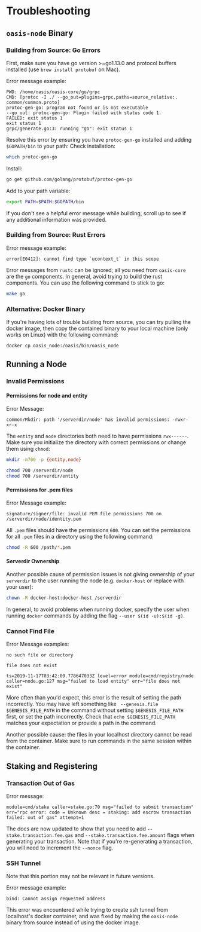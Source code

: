 # Troubleshooting

## `oasis-node` Binary

### Building from Source: Go Errors

First, make sure you have go version >=go1.13.0 and protocol buffers installed (use `brew install protobuf` on Mac).

Error message example:
```
PWD: /home/oasis/oasis-core/go/grpc
CMD: [protoc -I ./ --go_out=plugins=grpc,paths=source_relative:. common/common.proto]
protoc-gen-go: program not found or is not executable
--go_out: protoc-gen-go: Plugin failed with status code 1.
FAILED: exit status 1
exit status 1
grpc/generate.go:3: running "go": exit status 1
```
Resolve this error by ensuring you have `protoc-gen-go` installed and adding `$GOPATH/bin` to your path:
Check installation:
```bash
which protoc-gen-go
```
Install:
```bash
go get github.com/golang/protobuf/protoc-gen-go
```
Add to your path variable:
```bash
export PATH=$PATH:$GOPATH/bin
```

If you don't see a helpful error message while building, scroll up to see if any additional information was provided.

### Building from Source: Rust Errors

Error message example:
```
error[E0412]: cannot find type `ucontext_t` in this scope
```

Error messages from `rustc` can be ignored; all you need from `oasis-core` are the `go` components. In general, avoid trying to build the rust components.
You can use the following command to stick to go:
```bash
make go
```

### Alternative: Docker Binary

If you're having lots of trouble building from source, you can try pulling the docker image, then copy the contained binary to your local machine (only works on Linux) with the following command:

```bash
docker cp oasis_node:/oasis/bin/oasis_node
```

## Running a Node

### Invalid Permissions

#### Permissions for node and entity
Error Message:
```
common/Mkdir: path '/serverdir/node' has invalid permissions: -rwxr-xr-x
```
The `entity` and `node` directories both need to have permissions `rwx------`.
Make sure you initialize the directory with correct permissions or change them using `chmod`:
```bash
mkdir -m700 -p {entity,node}
```
```bash
chmod 700 /serverdir/node
chmod 700 /serverdir/entity
```

#### Permissions for .pem files
Error Message example:
```
signature/signer/file: invalid PEM file permissions 700 on /serverdir/node/identity.pem
```
All `.pem` files should have the permissions `600`.
You can set the permissions for all `.pem` files in a directory using the following command:
```bash
chmod -R 600 /path/*.pem
```

#### Serverdir Ownership

Another possible cause of permission issues is not giving ownership of your `serverdir` to the user running the node (e.g. `docker-host` or replace with your user):

```bash
chown -R docker-host:docker-host /serverdir
```

In general, to avoid problems when running docker, specify the user when running `docker` commands by adding the flag `--user $(id -u):$(id -g)`.

### Cannot Find File

Error Message examples:

`no such file or directory`

`file does not exist`
```
ts=2019-11-17T03:42:09.778647033Z level=error module=cmd/registry/node caller=node.go:127 msg="failed to load entity" err="file does not exist"
```

More often than you'd expect, this error is the result of setting the path incorrectly.
You may have left something like ` --genesis.file $GENESIS_FILE_PATH` in the command without setting `$GENESIS_FILE_PATH` first, or set the path incorrectly.
Check that `echo $GENESIS_FILE_PATH` matches your expectation or provide a path in the command.

Another possible cause: the files in your localhost directory cannot be read from the container. Make sure to run commands in the same session within the container.

## Staking and Registering

### Transaction Out of Gas

Error message:
```
module=cmd/stake caller=stake.go:70 msg="failed to submit transaction" err="rpc error: code = Unknown desc = staking: add escrow transaction failed: out of gas" attempt=1
```
The docs are now updated to show that you need to add `--stake.transaction.fee.gas` and `--stake.transaction.fee.amount` flags when generating your transaction. Note that if you're re-generating a transaction, you will need to increment the `--nonce` flag.

### SSH Tunnel

Note that this portion may not be relevant in future versions.

Error message example:
```
bind: Cannot assign requested address
```
This error was encountered while trying to create ssh tunnel from localhost's docker container, and was fixed by making the `oasis-node` binary from source instead of using the docker image.
